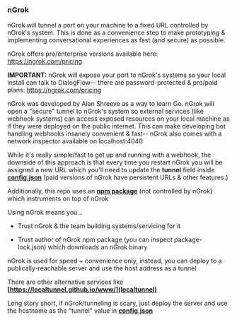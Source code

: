 ### nGrok

nGrok will tunnel a port on your machine to a fixed URL controlled by nGrok's system. This is done as a convenience step to make prototyping & implementing conversational experiences as fast (and secure) as possible.

nGrok offers pro/enterprise versions available here: https://ngrok.com/pricing 

<p>

**IMPORTANT:** nGrok will expose your port to nGrok's systems so your local install can talk to DialogFlow-- there are password-protected & pro/paid plans: https://ngrok.com/pricing

nGrok was developed by Alan Shreeve as a way to learn Go. nGrok will open a "secure" tunnel to nGrok's system so external services (like webhook systems) can access exposed resources on your local machine as if they were deployed on the public internet. This can make developing bot handling webhooks insanely convenient & fast-- nGrok also comes with a network inspector available on localhost:4040

While it's really simple/fast to get up and running with a webhook, the downside of this approach is that every time you restart nGrok you will be assigned a new URL which you'll need to update the **tunnel** field inside **[config.json](./../settings/config.json)** (paid versions of nGrok have persistent URLs & other features.)

Additionally, this repo uses an **[npm package](https://www.npmjs.com/package/ngrok)** (not controlled by nGrok) which instruments on top of nGrok

Using nGrok means you...

- Trust nGrok & the team building systems/servicing for it

- Trust author of nGrok npm package (you can inspect package-lock.json) which downloads an nGrok binary

nGrok is used for speed + convenience only, instead, you can deploy to a publically-reachable server and use the host address as a tunnel

There are other alternative services like **[https://localtunnel.github.io/www/](localtunnel)**

Long story short, if nGrok/tunneling is scary, just deploy the server and use the hostname as the "tunnel" value in **[config.json](./../settings/config.json)**
</p>
</details>